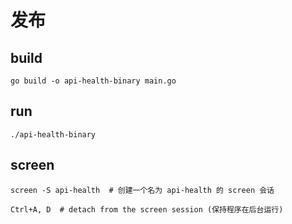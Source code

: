 # 发布


## build
``` shell
go build -o api-health-binary main.go
``` 
## run

``` shell 
./api-health-binary
```


## screen
``` shell
screen -S api-health  # 创建一个名为 api-health 的 screen 会话
```

``` shell
Ctrl+A, D  # detach from the screen session (保持程序在后台运行)
```